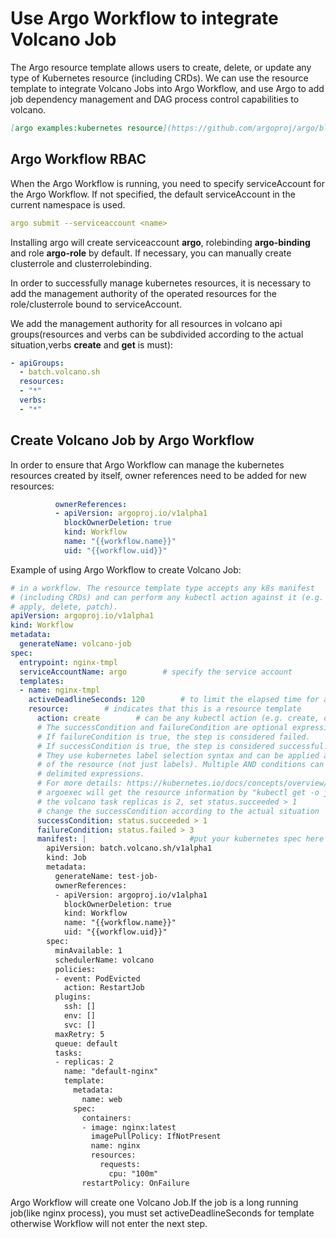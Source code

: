 # Use Argo Workflow to integrate Volcano Job

The Argo resource template allows users to create, delete, or update any type of Kubernetes resource (including CRDs). We can use the resource template to integrate Volcano Jobs into Argo Workflow, and use Argo to add job dependency management and DAG process control capabilities to volcano.

```markdown
[argo examples:kubernetes resource](https://github.com/argoproj/argo/blob/master/examples/README.md#kubernetes-resources)
```

## Argo Workflow RBAC

When the Argo Workflow is running, you need to specify serviceAccount for the Argo Workflow. If not specified, the default serviceAccount in the current namespace is used.

```yaml
argo submit --serviceaccount <name>
```

Installing argo will create serviceaccount **argo**, rolebinding **argo-binding** and role **argo-role** by default. If necessary, you can manually create clusterrole and clusterrolebinding.

In order to successfully manage kubernetes resources, it is necessary to add the management authority of the operated resources for the role/clusterrole bound to serviceAccount.

We add the management authority for all resources in volcano api groups(resources and verbs can be subdivided according to the actual situation,verbs **create** and **get** is must):

```yaml
- apiGroups:
  - batch.volcano.sh
  resources:
  - "*"
  verbs:
  - "*"
```

## Create Volcano Job by Argo Workflow

In order to ensure that Argo Workflow can manage the kubernetes resources created by itself, owner references need to be added for new resources:

```yaml
          ownerReferences:
          - apiVersion: argoproj.io/v1alpha1
            blockOwnerDeletion: true
            kind: Workflow
            name: "{{workflow.name}}"
            uid: "{{workflow.uid}}"
```

Example of using Argo Workflow to create Volcano Job:

```yaml
# in a workflow. The resource template type accepts any k8s manifest
# (including CRDs) and can perform any kubectl action against it (e.g. create,
# apply, delete, patch).
apiVersion: argoproj.io/v1alpha1
kind: Workflow
metadata:
  generateName: volcano-job
spec:
  entrypoint: nginx-tmpl
  serviceAccountName: argo        # specify the service account
  templates:
  - name: nginx-tmpl
    activeDeadlineSeconds: 120        # to limit the elapsed time for a workflow, you need set the variable activeDeadlineSeconds
    resource:        # indicates that this is a resource template
      action: create        # can be any kubectl action (e.g. create, delete, apply, patch)
      # The successCondition and failureCondition are optional expressions.
      # If failureCondition is true, the step is considered failed.
      # If successCondition is true, the step is considered successful.
      # They use kubernetes label selection syntax and can be applied against any field
      # of the resource (not just labels). Multiple AND conditions can be represented by comma
      # delimited expressions.
      # For more details: https://kubernetes.io/docs/concepts/overview/working-with-objects/labels/
      # argoexec will get the resource information by "kubectl get -o json -w resouce/name" and check if the conditions are match
      # the volcano task replicas is 2, set status.succeeded > 1
      # change the successCondition according to the actual situation
      successCondition: status.succeeded > 1
      failureCondition: status.failed > 3
      manifest: |						#put your kubernetes spec here
        apiVersion: batch.volcano.sh/v1alpha1
        kind: Job
        metadata:
          generateName: test-job-
          ownerReferences:
          - apiVersion: argoproj.io/v1alpha1
            blockOwnerDeletion: true
            kind: Workflow
            name: "{{workflow.name}}"
            uid: "{{workflow.uid}}"
        spec:
          minAvailable: 1
          schedulerName: volcano
          policies:
          - event: PodEvicted
            action: RestartJob
          plugins:
            ssh: []
            env: []
            svc: []
          maxRetry: 5
          queue: default
          tasks:
          - replicas: 2
            name: "default-nginx"
            template:
              metadata:
                name: web
              spec:
                containers:
                - image: nginx:latest
                  imagePullPolicy: IfNotPresent
                  name: nginx
                  resources:
                    requests:
                      cpu: "100m"
                restartPolicy: OnFailure
```

Argo Workflow will create one Volcano Job.If the job is a long running job(like nginx process), you must set activeDeadlineSeconds for template otherwise Workflow will not enter the next step.

